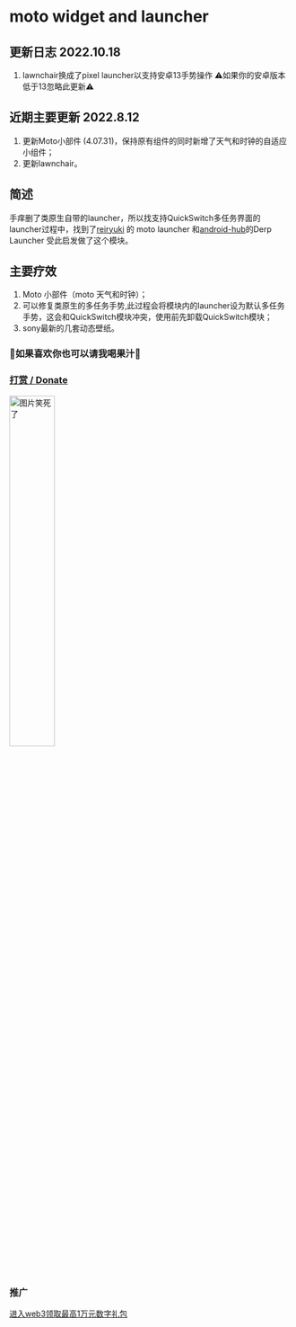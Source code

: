 ﻿# moto widget and launcher
## 更新日志 2022.10.18
1. lawnchair换成了pixel launcher以支持安卓13手势操作
⚠️如果你的安卓版本低于13忽略此更新⚠️
## 近期主要更新 2022.8.12
1. 更新Moto小部件 (4.07.31)，保持原有组件的同时新增了天气和时钟的自适应小组件；
2. 更新lawnchair。

##  简述
手痒删了类原生自带的launcher，所以找支持QuickSwitch多任务界面的launcher过程中，找到了[reiryuki](https://github.com/reiryuki) 的 moto launcher 和[android-hub](https://www.opencode.net/android-hub)的Derp Launcher 受此启发做了这个模块。

## 主要疗效
1. Moto 小部件（moto 天气和时钟）；
2. 可以修复类原生的多任务手势,此过程会将模块内的launcher设为默认多任务手势，这会和QuickSwitch模块冲突，使用前先卸载QuickSwitch模块；
3. sony最新的几套动态壁纸。
### 🥰如果喜欢你也可以请我喝果汁🥰
### [打赏 / Donate](https://ozingi.github.io/img/payment/Alipay.jpg)
<img alt="图片笑死了" style="width:40% " src="https://ozingi.github.io/img/payment/Alipay.jpg"/>

### 推广
[进入web3领取最高1万元数字礼包](https://ozingi.github.io/html/AD/crypto.html)

